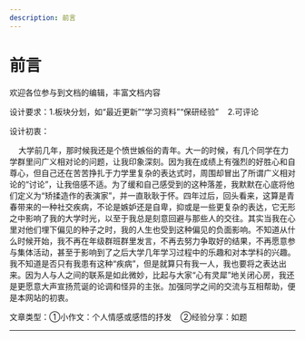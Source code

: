 ```yaml
---
description: 前言
---
```


# 前言

欢迎各位参与到文档的编辑，丰富文档内容

设计要求：1.板块分划，如“最近更新”“学习资料”“保研经验”   $~~$ 2.可评论



设计初衷：  

$~~~~$大学前几年，那时候我还是个愤世嫉俗的青年。大一的时候，有几个同学在力学群里问广义相对论的问题，让我印象深刻。因为我在成绩上有强烈的好胜心和自尊心，但自己还在苦苦挣扎于力学里复杂的表达式时，周围却冒出了所谓广义相对论的“讨论”，让我倍感不适。为了缓和自己感受到的这种落差，我默默在心底将他们定义为“矫揉造作的表演家”，并一直耿耿于怀。四年过后，回头看来，这算是青春带来的一种社交疾病，不论是嫉妒还是自卑，抑或是一些更复杂的表达，它无形之中影响了我的大学时光，以至于我总是刻意回避与那些人的交往。其实当我在心里对他们埋下偏见的种子之时，我的人生也受到这种偏见的负面影响。不知道从什么时候开始，我不再在年级群班群里发言，不再去努力争取好的结果，不再愿意参与集体活动，甚至于影响到了之后大学几年学习过程中的乐趣和对本学科的兴趣。我不知道是否只有我患有这种“疾病”，但是就算只有我一人，我也要将之表达出来。因为人与人之间的联系是如此微妙，比起与大家“心有灵犀”地关闭心房，我还是更愿意大声宣扬荒诞的论调和怪异的主张。加强同学之间的交流与互相帮助，便是本网站的初衷。  


     





文章类型：①小作文：个人情感或感悟的抒发  $~~$ ②经验分享：如题

---

> 
>
> 
